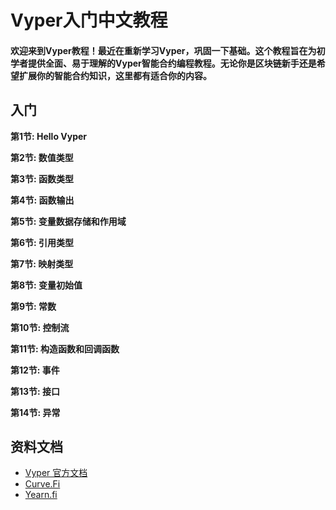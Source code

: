 # Vyper入门中文教程
#### 欢迎来到Vyper教程！最近在重新学习Vyper，巩固一下基础。这个教程旨在为初学者提供全面、易于理解的Vyper智能合约编程教程。无论你是区块链新手还是希望扩展你的智能合约知识，这里都有适合你的内容。

## 入门
**第1节: Hello Vyper**

**第2节: 数值类型**

**第3节: 函数类型**

**第4节: 函数输出**

**第5节: 变量数据存储和作用域**

**第6节: 引用类型**

**第7节: 映射类型**

**第8节: 变量初始值**

**第9节: 常数**

**第10节: 控制流**

**第11节: 构造函数和回调函数**

**第12节: 事件**

**第13节: 接口**

**第14节: 异常**

## 资料文档
- [Vyper 官方文档](https://vyper.readthedocs.io/en/latest/)
- [Curve.Fi](https://curve.readthedocs.io/guide-code-style.html)
- [Yearn.fi](https://docs.yearn.fi/)
